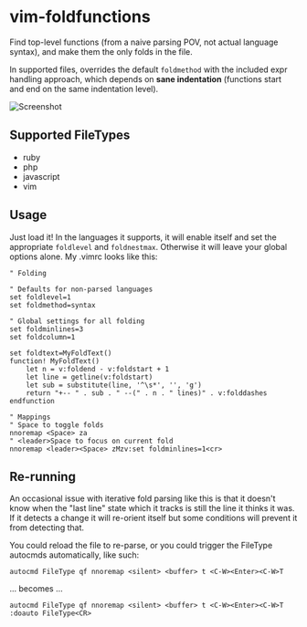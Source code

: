# vim-foldfunctions
Find top-level functions (from a naive parsing POV, not actual language syntax), and make them the only folds in the file.

In supported files, overrides the default `foldmethod` with the included expr handling approach, which depends on **sane indentation** (functions start and end on the same indentation level).

![Screenshot](http://g.recordit.co/AKUiqTjJWO.gif)

## Supported FileTypes

- ruby
- php
- javascript
- vim

## Usage

Just load it! In the languages it supports, it will enable itself and set the appropriate `foldlevel` and `foldnestmax`. Otherwise it will leave your global options alone. My .vimrc looks like this:

```
" Folding

" Defaults for non-parsed languages
set foldlevel=1
set foldmethod=syntax

" Global settings for all folding
set foldminlines=3
set foldcolumn=1

set foldtext=MyFoldText() 
function! MyFoldText()
	let n = v:foldend - v:foldstart + 1 
	let line = getline(v:foldstart)
	let sub = substitute(line, '^\s*', '', 'g')
	return "+-- " . sub . " --(" . n . " lines)" . v:folddashes
endfunction

" Mappings
" Space to toggle folds
nnoremap <Space> za
" <leader>Space to focus on current fold
nnoremap <leader><Space> zMzv:set foldminlines=1<cr>
```

## Re-running

An occasional issue with iterative fold parsing like this is that it doesn't know when the "last line" state which it tracks is still the line it thinks it was. If it detects a change it will re-orient itself but some conditions will prevent it from detecting that.

You could reload the file to re-parse, or you could trigger the FileType autocmds automatically, like such:

```
autocmd FileType qf nnoremap <silent> <buffer> t <C-W><Enter><C-W>T
```

... becomes ...

```
autocmd FileType qf nnoremap <silent> <buffer> t <C-W><Enter><C-W>T :doauto FileType<CR>
```

